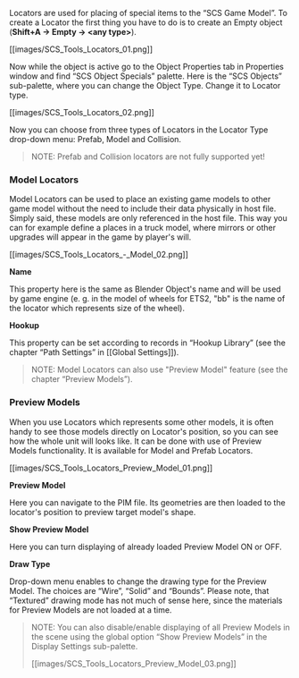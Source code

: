 Locators are used for placing of special items to the “SCS Game Model”.
To create a Locator the first thing you have to do is to create an Empty object (**Shift+A → Empty → \<any type>**).

[[images/SCS_Tools_Locators_01.png]]

Now while the object is active go to the Object Properties tab in Properties window and find “SCS Object Specials” palette. Here is the “SCS Objects” sub-palette, where you can change the Object Type. Change it to Locator type.

[[images/SCS_Tools_Locators_02.png]]

Now you can choose from three types of Locators in the Locator Type drop-down menu: Prefab, Model and Collision.

> NOTE: Prefab and Collision locators are not fully supported yet!


### Model Locators

Model Locators can be used to place an existing game models to other game model without the need to include their data physically in host file. Simply said, these models are only referenced in the host file. This way you can for example define a places in a truck model, where mirrors or other upgrades will appear in the game by player's will.

[[images/SCS_Tools_Locators_-_Model_02.png]]


**Name**

This property here is the same as Blender Object's name and will be used by game engine (e. g. in the model of wheels for ETS2, "bb" is the name of the locator which represents size of the wheel).

**Hookup**

This property can be set according to records in “Hookup Library” (see the chapter “Path Settings” in [[Global Settings]]).

> NOTE: Model Locators can also use "Preview Model" feature (see the chapter “Preview Models”).


### Preview Models

When you use Locators which represents some other models, it is often handy to see those models directly on Locator's position, so you can see how the whole unit will looks like. It can be done with use of Preview Models functionality. It is available for Model and Prefab Locators.

[[images/SCS_Tools_Locators_Preview_Model_01.png]]


**Preview Model**

Here you can navigate to the PIM file. Its geometries are then loaded to the locator's position to preview target model's shape.


**Show Preview Model**

Here you can turn displaying of already loaded Preview Model ON or OFF.


**Draw Type**

Drop-down menu enables to change the drawing type for the Preview Model. The choices are “Wire”, “Solid” and “Bounds”. Please note, that “Textured” drawing mode has not much of sense here, since the materials for Preview Models are not loaded at a time.

> NOTE: You can also disable/enable displaying of all Preview Models in the scene using the global option “Show Preview Models” in the Display Settings sub-palette.
> 
> [[images/SCS_Tools_Locators_Preview_Model_03.png]]